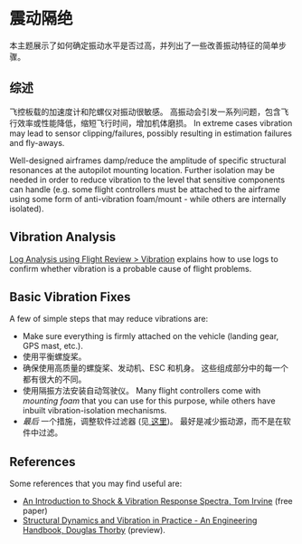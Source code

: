 # 震动隔绝

本主题展示了如何确定振动水平是否过高，并列出了一些改善振动特征的简单步骤。

## 综述

飞控板载的加速度计和陀螺仪对振动很敏感。 高振动会引发一系列问题，包含飞行效率或性能降低，缩短飞行时间，增加机体磨损。 In extreme cases vibration may lead to sensor clipping/failures, possibly resulting in estimation failures and fly-aways.

Well-designed airframes damp/reduce the amplitude of specific structural resonances at the autopilot mounting location. Further isolation may be needed in order to reduce vibration to the level that sensitive components can handle (e.g. some flight controllers must be attached to the airframe using some form of anti-vibration foam/mount - while others are internally isolated).

## Vibration Analysis

[Log Analysis using Flight Review > Vibration](../log/flight_review.md#vibration) explains how to use logs to confirm whether vibration is a probable cause of flight problems.

## Basic Vibration Fixes

A few of simple steps that may reduce vibrations are:

- Make sure everything is firmly attached on the vehicle (landing gear, GPS mast, etc.).
- 使用平衡螺旋桨。
- 确保使用高质量的螺旋桨、发动机、ESC 和机身。 这些组成部分中的每一个都有很大的不同。
- 使用隔振方法安装自动驾驶仪。 Many flight controllers come with *mounting foam* that you can use for this purpose, while others have inbuilt vibration-isolation mechanisms.
- *最后* 一个措施，调整软件过滤器 (见[ 这里](../config_mc/racer_setup.md#filters))。 最好是减少振动源，而不是在软件中过滤。

## References

Some references that you may find useful are:

- [An Introduction to Shock & Vibration Response Spectra, Tom Irvine](http://www.vibrationdata.com/tutorials2/srs_intr.pdf) (free paper)
- [Structural Dynamics and Vibration in Practice - An Engineering Handbook, Douglas Thorby](https://books.google.ch/books?id=PwzDuWDc8AgC&printsec=frontcover) (preview).